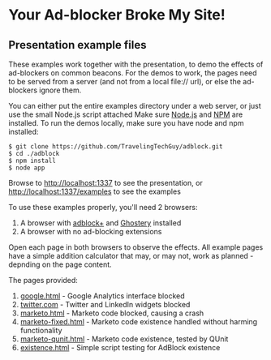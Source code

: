 Your Ad-blocker Broke My Site!
==============================
Presentation example files
--------------------------
These examples work together with the presentation, to demo the effects of ad-blockers on common beacons.
For the demos to work, the pages need to be served from a server (and not from a local file:// url), or else the ad-blockers ignore them.

You can either put the entire examples directory under a web server, or just use the small Node.js script attached
Make sure [Node.js](http://nodejs.org/) and [NPM](https://npmjs.org/) are installed.
To run the demos locally, make sure you have node and npm installed:

	$ git clone https://github.com/TravelingTechGuy/adblock.git
	$ cd ./adblock
	$ npm install
	$ node app

Browse to [http://localhost:1337](http://localhost:1337) to see the presentation, or [http://localhost:1337/examples](http://localhost:1337/examples) to see the examples

To use these examples properly, you'll need 2 browsers:

1. A browser with [adblock+](http://www.adblockplus.org) and [Ghostery](http://www.ghostery.com) installed
2. A browser with no ad-blocking extensions

Open each page in both browsers to observe the effects. 
All example pages have a simple addition calculator that may, or may not, work as planned - depnding on the page content.

The pages provided:

1. [google.html](http://localhost:1337/examples/google.html) - Google Analytics interface blocked
2. [twitter.com](http://localhost:1337/examples/twitter.html) - Twitter and LinkedIn widgets blocked
3. [marketo.html](http://localhost:1337/examples/marketo.html) - Marketo code blocked, causing a crash
4. [marketo-fixed.html](http://localhost:1337/examples/marketo-fixed.html) - Marketo code existence handled without harming functionality
5. [marketo-qunit.html](http://localhost:1337/examples/marketo-qunit.html) - Marketo code existence, tested by QUnit
6. [existence.html](http://localhost:1337/examples/marketo.html) - Simple script testing for AdBlock existence